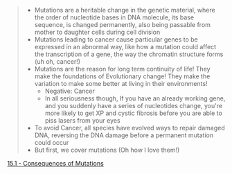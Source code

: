 > - Mutations are a heritable change in the genetic material, where the order of nucleotide bases in DNA molecule, its base sequence, is changed permanently, also being passable from mother to daughter cells during cell division
> - Mutations leading to cancer cause particular genes to be expressed in an abnormal way, like how a mutation could affect the transcription of a gene, the way the chromatin structure forms (uh oh, cancer!)
> - Mutations are the reason for long term continuity of life! They make the foundations of Evolutionary change! They make the variation to make some better at living in their environments!
>   - Negative: Cancer
>   - In all seriousness though, If you have an already working gene, and you suddenly have a series of nucleotides change, you're more likely to get XP and cystic fibrosis before you are able to piss lasers from your eyes
> - To avoid Cancer, all species have evolved ways to repair damaged DNA, reversing the DNA damage before a permanent mutation could occur
> - But first, we cover mutations (Oh how I love them!)

[15.1 - Consequences of Mutations]()
